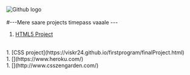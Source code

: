 ![Github logo](https://lawyerlearnsblockchain.com/wp-content/uploads/2019/01/GitHub-brave-hed-796x418.jpg)
<br>
<br>
#---Mere saare projects timepass vaaale ---
<br>
1. [HTML5 Project](https://viskr24.github.io/firstprogram/tables.html)
<br>
1. [CSS project](https://viskr24.github.io/firstprogram/finalProject.html)
<br>
1. [](https://www.heroku.com/)
<br>
1. [](http://www.csszengarden.com/)
